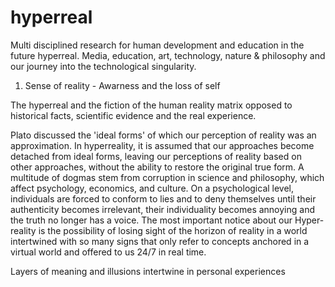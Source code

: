 # hyperreal
Multi disciplined research for human development and education in the future hyperreal. 
Media, education, art, technology, nature & philosophy and our journey into the technological singularity.

1. Sense of reality - Awarness and the loss of self

The hyperreal and the fiction of the human reality matrix opposed to historical facts, scientific evidence and the real experience.

Plato discussed the 'ideal forms' of which our perception of reality was an approximation. In hyperreality, it is assumed that our approaches become detached from ideal forms, leaving our perceptions of reality based on other approaches, without the ability to restore the original true form. A multitude of dogmas stem from corruption in science and philosophy, which affect psychology, economics, and culture. On a psychological level, individuals are forced to conform to lies and to deny themselves until their authenticity becomes irrelevant, their individuality becomes annoying and the truth no longer has a voice. The most important notice about our Hyper-reality is the possibility of losing sight of the horizon of reality in a world intertwined with so many signs that only refer to concepts anchored in a virtual world and offered to us 24/7 in real time.

Layers of meaning and illusions intertwine in personal experiences

